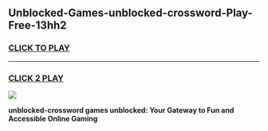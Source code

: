 
## Unblocked-Games-unblocked-crossword-Play-Free-13hh2
<h3>
<a href="https://premium76.site?title=unblocked-crossword&ref=21A">CLICK TO PLAY</a></h3>
<hr>

<h3>
<a href="https://premium76.site?title=unblocked-crossword&ref=21A">CLICK 2 PLAY</a>
  
</h3>

<a href="https://premium76.site?title=unblocked-crossword&ref=21A"><img src="https://clearcache.store/games.png"></a>


**unblocked-crossword games unblocked: Your Gateway to Fun and Accessible Online Gaming**
